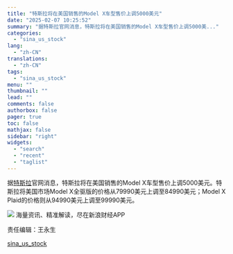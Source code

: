 ```yaml
---
title: "特斯拉将在美国销售的Model X车型售价上调5000美元"
date: "2025-02-07 10:25:52"
summary: "据特斯拉官网消息，特斯拉将在美国销售的Model X车型售价上调5000美..."
categories:
  - "sina_us_stock"
lang:
  - "zh-CN"
translations:
  - "zh-CN"
tags:
  - "sina_us_stock"
menu: ""
thumbnail: ""
lead: ""
comments: false
authorbox: false
pager: true
toc: false
mathjax: false
sidebar: "right"
widgets:
  - "search"
  - "recent"
  - "taglist"
---
```


据[特斯拉](https://stock.finance.sina.com.cn/usstock/quotes/TSLA.html)官网消息，特斯拉将在美国销售的Model X车型售价上调5000美元。特斯拉将美国市场Model X全驱版的价格从79990美元上调至84990美元；Model X Plaid的价格则从94990美元上调至99990美元。












![](//n.sinaimg.cn/finance/cece9e13/20240627/655959900_20240627.png)
海量资讯、精准解读，尽在新浪财经APP



责任编辑：王永生

[sina_us_stock](https://finance.sina.com.cn/stock/usstock/c/2025-02-07/doc-ineirmwe0749477.shtml)
